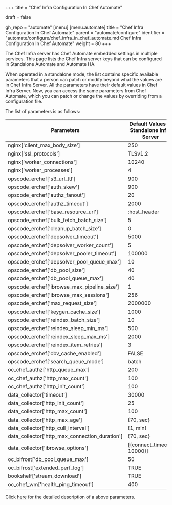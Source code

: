 +++
title = "Chef Infra Configuration In Chef Automate"

draft = false

gh_repo = "automate"
[menu]
  [menu.automate]
    title = "Chef Infra Configuration In Chef Automate"
    parent = "automate/configure"
    identifier = "automate/configure/chef_infra_in_chef_automate.md Chef Infra Configuration In Chef Automate"
    weight = 80
+++


The Chef Infra server has Chef Automate embedded settings in multiple services. This page lists the Chef Infra server keys that can be configured in Standalone Automate and Automate HA.

When operated in a standalone mode, the list contains specific available parameters that a person can patch or modify beyond what the values are in Chef Infra Server. All the parameters have their default values in Chef Infra Server. Now, you can access the same parameters from Chef Automate, which you can patch or change the values by overriding from a configuration file.

The list of parameters is as follows:

| Parameters                                      | Default Values In Standalone Infra Server | Default Values In Backend Server | Automate Configuration                                     |
| ----------------------------------------------- | ----------------------------------------- | -------------------------------- | ---------------------------------------------------------- |
| nginx['client_max_body_size']                   | 250                                       | 250m                             | ```cs_nginx.v1.sys.ngx.http.client_max_body_size```        |
| nginx['ssl_protocols']                          | TLSv1.2                                   | TLSv1.2                          | ```cs_nginx.v1.sys.ngx.http.ssl_protocols```               |
| nginx['worker_connections']                     | 10240                                     | 10240                            | ```cs_nginx.v1.sys.ngx.events.worker_connections```        |
| nginx['worker_processes']                       | 4                                         | 2                                | ```cs_nginx.v1.sys.ngx.main.worker_processes```            |
| opscode_erchef['s3_url_ttl']                    | 900                                       | 28800                            | ```erchef.v1.sys.api.s3_url_ttl```                         |
| opscode_erchef['auth_skew']                     | 900                                       | 900                              | ```erchef.v1.sys.api.auth_skew```                          |
| opscode_erchef['authz_fanout']                  | 20                                        | 20                               | ```erchef.v1.sys.authz.auth_fanout```                      |
| opscode_erchef['authz_timeout']                 | 2000                                      | 2000                             | ```erchef.v1.sys.authz.auth_timeout```                     |
| opscode_erchef['base_resource_url']             | :host_header                              | :host_header                     | ```erchef.v1.sys.api.base_resource_url```                  |
| opscode_erchef['bulk_fetch_batch_size']         | 5                                         | 5                                | ```erchef.v1.sys.api.bulk_fetch_batch_size```              |
| opscode_erchef['cleanup_batch_size']            | 0                                         | 0                                | ```erchef.v1.sys.authz.cleanup_batch_size```               |
| opscode_erchef['depsolver_timeout']             | 5000                                      | 5000                             | ```erchef.v1.sys.depsolver.timeout```                      |
| opscode_erchef['depsolver_worker_count']        | 5                                         | 5                                | ```erchef.v1.sys.depsolver.pool_init_size```               |
| opscode_erchef['depsolver_pooler_timeout']      | 100000                                    | 0                                | ```erchef.v1.sys.depsolver.pool_queue_timeout```           |
| opscode_erchef['depsolver_pool_queue_max']      | 10                                        | 50                               | ```erchef.v1.sys.depsolver.pool_queue_max```               |
| opscode_erchef['db_pool_size']                  | 40                                        | 20                               | ```erchef.v1.sys.sql.pool_max_size```                      |
| opscode_erchef['db_pool_queue_max']             | 40                                        | 20                               | ```erchef.v1.sys.sql.pool_queue_max```                     |
| opscode_erchef['ibrowse_max_pipeline_size']     | 1                                         | 1                                | ```erchef.v1.sys.ibrowse.max_pipeline_size```              |
| opscode_erchef['ibrowse_max_sessions']          | 256                                       | 256                              | ```erchef.v1.sys.ibrowse.max_sessions```                   |
| opscode_erchef['max_request_size']              | 2000000                                   | 2000000                          | ```erchef.v1.sys.api.max_request_size```                   |
| opscode_erchef['keygen_cache_size']             | 1000                                      | 10                               | ```erchef.v1.sys.keygen.cache_size```                      |
| opscode_erchef['reindex_batch_size']            | 10                                        | 10                               | ```erchef.v1.sys.index.reindex_batch_size```               |
| opscode_erchef['reindex_sleep_min_ms']          | 500                                       | 500                              | ```erchef.v1.sys.index.reindex_sleep_min_ms```             |
| opscode_erchef['reindex_sleep_max_ms']          | 2000                                      | 2000                             | ```erchef.v1.sys.index.reindex_sleep_max_ms```             |
| opscode_erchef['reindex_item_retries']          | 3                                         | 3                                | ```erchef.v1.sys.index.reindex_item_retries```             |
| opscode_erchef['cbv_cache_enabled']             | FALSE                                     | FALSE                            | ```erchef.v1.sys.api.cbv_cache_enabled```                  |
| opscode_erchef['search_queue_mode']             | batch                                     | batch                            | ```erchef.v1.sys.index.search_queue_mode```                |
| oc_chef_authz['http_queue_max']                 | 200                                       | 200                              | ```erchef.v1.sys.authz.pool_queue_max```                   |
| oc_chef_authz['http_max_count']                 | 100                                       | 100                              | ```erchef.v1.sys.authz.pool_max_size```                    |
| oc_chef_authz['http_init_count']                | 100                                       | 100                              | ```erchef.v1.sys.authz.pool_init_size```                   |
| data_collector['timeout']                       | 30000                                     | 30000                            | ```erchef.v1.sys.data_collector.timeout```                 |
| data_collector['http_init_count']               | 25                                        | 25                               | ```erchef.v1.sys.data_collector.pool_init_size```          |
| data_collector['http_max_count']                | 100                                       | 100                              | ```erchef.v1.sys.data_collector.pool_max_size```           |
| data_collector['http_max_age']                  | {70, sec}                                 | {70, sec}                        | ```erchef.v1.sys.data_collector.pool_max_age```            |
| data_collector['http_cull_interval']            | {1, min}                                  | {1, min}                         | ```erchef.v1.sys.data_collector.pool_cull_interval```      |
| data_collector['http_max_connection_duration']  | {70, sec}                                 | {70, sec}                        | ```erchef.v1.sys.data_collector.max_connection_duration``` |
| data_collector['ibrowse_options']               | [{connect_timeout, 10000}]                | [{connect_timeout, 10000}]       | ```erchef.v1.sys.data_collector.ibrowse_timeout```         |
| oc_bifrost['db_pool_queue_max']                 | 50                                        | 50                               | ```bifrost.v1.sys.sql.pool_queue_max```                    |
| oc_bifrost['extended_perf_log']                 | TRUE                                      | TRUE                             | ```bifrost.v1.sys.log.extended_perf_log```                 |
| bookshelf['stream_download']                    | TRUE                                      | TRUE                             | ```bookshelf.v1.sys.bookshelf.stream_download```           |
| oc_chef_wm['health_ping_timeout']               | 400                                      | 400                             | ```erchef.v1.sys.health.health_ping_timeout```           |

Click [here](https://docs.chef.io/server/config_rb_server_optional_settings/) for the detailed description of a above parameters.
